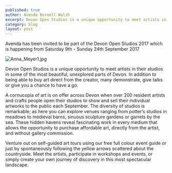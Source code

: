 ```yaml
---
published: true
author: Avenda Burnell Walsh
excerpt: Devon Open Studios is a unique opportunity to meet artists in their studios in some of the most beautiful, unexplored parts of Devon.
category: blog
layout: post
---
```

Avenda has been invited to be part of the Devon Open Studios 2017 which is happening from Saturday 9th - Sunday 24th September 2017

![Anna_Meyer1.jpg]({{site.baseurl}}/img/Anna_Meyer.jpg)

Devon Open Studios is a unique opportunity to meet artists in their studios in some of the most beautiful,
unexplored parts of Devon. In addition to being able to buy art direct from the creator, many demonstrate,
give talks or give you a chance to have a go.

A cornucopia of art is on offer across Devon when over 200 resident artists and crafts people open their studios
to show and sell their individual artworks to the public each September. The diversity of studios is remarkable;
as here you can explore venues ranging from potter’s studios in meadows to medieval barns,
sinuous sculpture gardens or garrets by the sea. These hidden havens reveal fascinating work in every medium
that allows the opportunity to purchase affordable art, directly from the artist, and without gallery commission.

Venture out on self-guided art tours using our free full colour event guide or just by spontaneously following
the yellow arrows scattered about the countryside. Meet the artists, participate in workshops and events,
or simply create your own journey of discovery in this most spectacular landscape.
